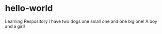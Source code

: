 # hello-world
Learning Respository
I have two dogs one small one and one big one! A boy and a girl!
